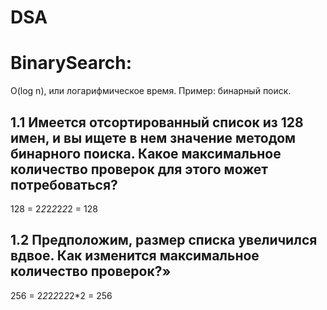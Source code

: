 # DSA

# BinarySearch:
O(log n), или логарифмическое время. Пример: бинарный поиск.

## 1.1 Имеется отсортированный список из 128 имен, и вы ищете в нем значение методом бинарного поиска. Какое максимальное количество проверок для этого может потребоваться?

128 = 2*2*2*2*2*2*2 = 128 

## 1.2 Предположим, размер списка увеличился вдвое. Как изменится максимальное количество проверок?»

256 = 2*2*2*2*2*2*2*2 = 256
